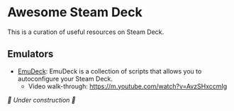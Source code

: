 # Awesome Steam Deck

This is a curation of useful resources on Steam Deck.

## Emulators
- [EmuDeck](https://www.emudeck.com): EmuDeck is a collection of scripts that allows you to autoconfigure your Steam Deck.
  - Video walk-through: https://m.youtube.com/watch?v=AvzSHxccmIg


*🚧 Under construction 🚧*

